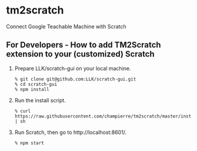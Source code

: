 # tm2scratch
Connect Google Teachable Machine with Scratch

## For Developers - How to add TM2Scratch extension to your (customized) Scratch

1. Prepare LLK/scratch-gui on your local machine.

    ```
    % git clone git@github.com:LLK/scratch-gui.git
    % cd scratch-gui
    % npm install
    ```

2. Run the install script.

    ```
    % curl https://raw.githubusercontent.com/champierre/tm2scratch/master/install.sh | sh
    ```

3. Run Scratch, then go to http://localhost:8601/.

    ```
    % npm start
    ```
